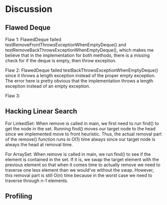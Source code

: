 # Discussion

## Flawed Deque
Flaw 1: FlawedDeque failed testRemoveFrontThrowsExceptionWhenEmptyDeque() and testRemoveBackThrowsExceptionWhenEmptyDeque(),
which makes me believe that in the implementation for both methods, there is a missing check for if the deque is empty, 
then throw exception. 

Flaw 2: FlawedDeque failed testBackThrowsExceptionWhenEmptyDeque() since it throws a length exception instead of the proper 
empty exception. The error here is pretty obvious that the implementation throws a length exception instead of an empty
exception. 

Flaw 3: 


## Hacking Linear Search
For LinkedSet: When remove is called in main, we first need to run find() to get the node in the set. Running find()
moves our target node to the head since we implemented move to front heuristic. Thus, the actual removal part of the 
remove() function runs in O(1) time always since our target node is always the head at removal time. 

For ArraySet: When remove is called in main, we run find() to see if the element is contained in the set. If it is, we swap
the target element with the previous element so that when it comes time to actually remove we need to traverse one less
element than we would've without the swap. However, this removal part is still O(n) time because in the worst case we
need to traverse through n-1 elements.  


## Profiling

